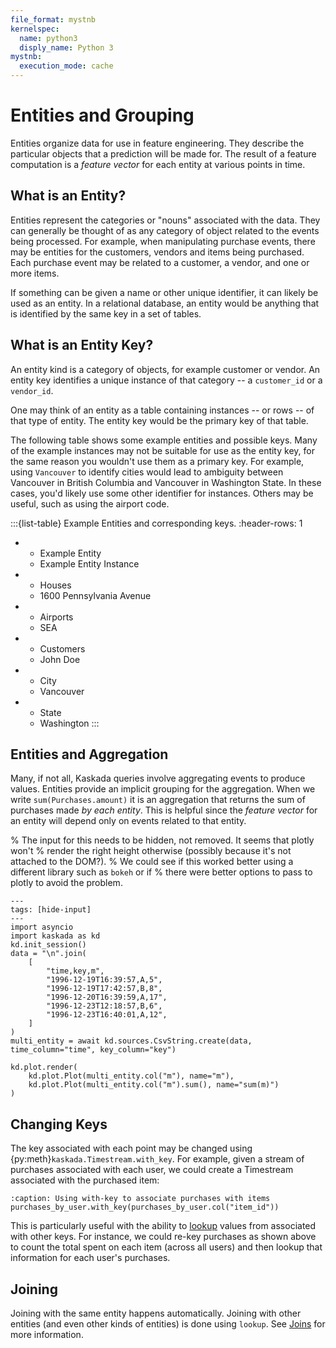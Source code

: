 ```yaml
---
file_format: mystnb
kernelspec:
  name: python3
  disply_name: Python 3
mystnb:
  execution_mode: cache
---
```


# Entities and Grouping

Entities organize data for use in feature engineering.
They describe the particular objects that a prediction will be made for.
The result of a feature computation is a _feature vector_ for each entity at various points in time.

## What is an Entity?
Entities represent the categories or "nouns" associated with the data.
They can generally be thought of as any category of object related to the events being processed.
For example, when manipulating purchase events, there may be entities for the customers, vendors and items being purchased.
Each purchase event may be related to a customer, a vendor, and one or more items.

If something can be given a name or other unique identifier, it can likely be used as an entity.
In a relational database, an entity would be anything that is identified by the same key in a set of tables.

## What is an Entity Key?
An entity kind is a category of objects, for example customer or vendor.
An entity key identifies a unique instance of that category -- a `customer_id` or a `vendor_id`.

One may think of an entity as a table containing instances -- or rows -- of that type of entity.
The entity key would be the primary key of that table.

The following table shows some example entities and possible keys.
Many of the example instances may not be suitable for use as the entity key, for the same reason you wouldn't use them as a primary key.
For example, using `Vancouver` to identify cities would lead to ambiguity between Vancouver in British Columbia and Vancouver in Washington State.
In these cases, you'd likely use some other identifier for instances.
Others may be useful, such as using the airport code.

:::{list-table} Example Entities and corresponding keys.
:header-rows: 1

* - Example Entity
  - Example Entity Instance
* - Houses
  - 1600 Pennsylvania Avenue
* - Airports
  - SEA
* - Customers
  - John Doe
* - City
  - Vancouver
* - State
  - Washington
:::

## Entities and Aggregation

Many, if not all, Kaskada queries involve aggregating events to produce values.
Entities provide an implicit grouping for the aggregation.
When we write `sum(Purchases.amount)` it is an aggregation that returns the sum of purchases made _by each entity_.
This is helpful since the _feature vector_ for an entity will depend only on events related to that entity.

% The input for this needs to be hidden, not removed. It seems that plotly won't
% render the right height otherwise (possibly because it's not attached to the DOM?).
% We could see if this worked better using a different library such as `bokeh` or if
% there were better options to pass to plotly to avoid the problem.
```{code-cell}
---
tags: [hide-input]
---
import asyncio
import kaskada as kd
kd.init_session()
data = "\n".join(
    [
        "time,key,m",
        "1996-12-19T16:39:57,A,5",
        "1996-12-19T17:42:57,B,8",
        "1996-12-20T16:39:59,A,17",
        "1996-12-23T12:18:57,B,6",
        "1996-12-23T16:40:01,A,12",
    ]
)
multi_entity = await kd.sources.CsvString.create(data, time_column="time", key_column="key")

kd.plot.render(
    kd.plot.Plot(multi_entity.col("m"), name="m"),
    kd.plot.Plot(multi_entity.col("m").sum(), name="sum(m)")
)
```


## Changing Keys

The key associated with each point may be changed using {py:meth}`kaskada.Timestream.with_key`.
For example, given a stream of purchases associated with each user, we could create a Timestream associated with the purchased item:

```{code-block} python
:caption: Using with-key to associate purchases with items
purchases_by_user.with_key(purchases_by_user.col("item_id"))
```

This is particularly useful with the ability to [lookup](joins.md#explicit-lookups) values from associated with other keys.
For instance, we could re-key purchases as shown above to count the total spent on each item (across all users) and then lookup that information for each user's purchases.

## Joining

Joining with the same entity happens automatically.
Joining with other entities (and even other kinds of entities) is done using `lookup`.
See [Joins](joins.md) for more information.
